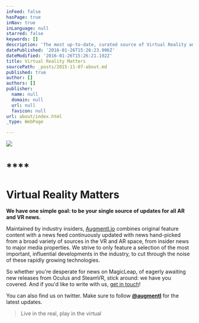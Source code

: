 ```yaml
---
inFeed: false
hasPage: true
inNav: true
inLanguage: null
starred: false
keywords: []
description: 'The most up-to-date, curated source of Virtual Reality and Augmented Reality news'
datePublished: '2016-01-26T15:26:23.906Z'
dateModified: '2016-01-26T15:26:21.192Z'
title: Virtual Reality Matters
sourcePath: _posts/2015-11-07-about.md
published: true
author: []
authors: []
publisher:
  name: null
  domain: null
  url: null
  favicon: null
url: about/index.html
_type: WebPage

---
```

![](https://the-grid-user-content.s3-us-west-2.amazonaws.com/bc6c9f46-d134-4fcf-bbe0-7ae805e53877.jpg)

# ****

# **Virtual Reality Matters**

**We have one simple goal: to be your single source of updates for all AR and VR news.**

Maintained by industry insiders, [Augmentl.io][0] combines original feature content with a news feed continuously updated with news hand-picked from a broad variety of sources in the VR and AR space, from insider news to 
major media properties. We strive to only feature a selection of the most important, 
influential developments in the industry, to cut through the noise of these rapidly growing 
technologies. 

So whether you're desperate for news on MagicLeap, of eagerly awaiting new releases from 
Oculus and SteamVR, stick around: we have you covered. And if you'd like to write with us,
[get in touch][1]! 

You can also find us on twitter.  Make sure to follow [**@augmentl**][2] for the latest updates. 
> 
> Live in the real, play in the virtual



[0]: http://augmentl.io/
[1]: mailto:write@augmentl.io
[2]: http://twitter.com/augmentl